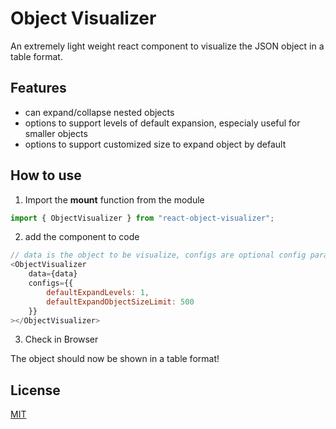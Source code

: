 # Object Visualizer

An extremely light weight react component to visualize the JSON object in a table format.

## Features

-   can expand/collapse nested objects
-   options to support levels of default expansion, especialy useful for smaller objects
-   options to support customized size to expand object by default

## How to use

1. Import the **mount** function from the module

```js
import { ObjectVisualizer } from "react-object-visualizer";
```

2. add the component to code

```js
// data is the object to be visualize, configs are optional config parameters
<ObjectVisualizer
    data={data}
    configs={{
        defaultExpandLevels: 1,
        defaultExpandObjectSizeLimit: 500
    }}
></ObjectVisualizer>
```

3. Check in Browser

The object should now be shown in a table format!

## License

[MIT](https://github.com/iendeavor/object-visualizer/blob/master/LICENSE)

